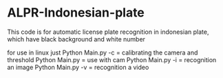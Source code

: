 # ALPR-Indonesian-plate
This code is for automatic license plate recognition in indonesian plate, which have black background and white number

for use in linux just
Python Main.py -c <directory file image> = calibrating the camera and threshold
Python Main.py   = use with cam
Python Main.py -i <directory file image> = recognition an image
Python Main.py -v <directory file video> = recognition a video
